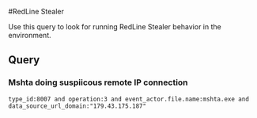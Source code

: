 #RedLine Stealer

Use this query to look for running RedLine Stealer behavior in the environment.

## Query

### Mshta doing suspiicous remote IP connection

~~~
type_id:8007 and operation:3 and event_actor.file.name:mshta.exe and data_source_url_domain:"179.43.175.187"
~~~
